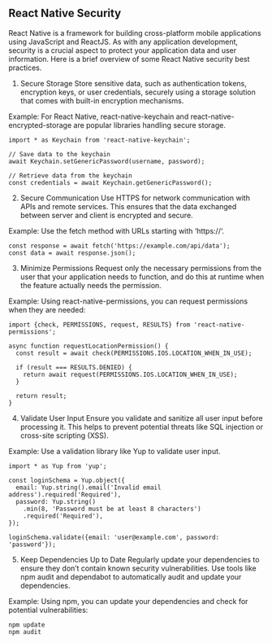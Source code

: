 ## React Native Security
React Native is a framework for building cross-platform mobile applications using JavaScript and ReactJS. As with any application development, security is a crucial aspect to protect your application data and user information. Here is a brief overview of some React Native security best practices.

1. Secure Storage
Store sensitive data, such as authentication tokens, encryption keys, or user credentials, securely using a storage solution that comes with built-in encryption mechanisms.

Example:
For React Native, react-native-keychain and react-native-encrypted-storage are popular libraries handling secure storage.
```
import * as Keychain from 'react-native-keychain';

// Save data to the keychain
await Keychain.setGenericPassword(username, password);

// Retrieve data from the keychain
const credentials = await Keychain.getGenericPassword();
```

2. Secure Communication
Use HTTPS for network communication with APIs and remote services. This ensures that the data exchanged between server and client is encrypted and secure.

Example:
Use the fetch method with URLs starting with ‘https://‘.
```
const response = await fetch('https://example.com/api/data');
const data = await response.json();
```
3. Minimize Permissions
Request only the necessary permissions from the user that your application needs to function, and do this at runtime when the feature actually needs the permission.

Example:
Using react-native-permissions, you can request permissions when they are needed:
```
import {check, PERMISSIONS, request, RESULTS} from 'react-native-permissions';

async function requestLocationPermission() {
  const result = await check(PERMISSIONS.IOS.LOCATION_WHEN_IN_USE);

  if (result === RESULTS.DENIED) {
    return await request(PERMISSIONS.IOS.LOCATION_WHEN_IN_USE);
  }

  return result;
}
```
4. Validate User Input
Ensure you validate and sanitize all user input before processing it. This helps to prevent potential threats like SQL injection or cross-site scripting (XSS).

Example:
Use a validation library like Yup to validate user input.
```
import * as Yup from 'yup';

const loginSchema = Yup.object({
  email: Yup.string().email('Invalid email address').required('Required'),
  password: Yup.string()
    .min(8, 'Password must be at least 8 characters')
    .required('Required'),
});

loginSchema.validate({email: 'user@example.com', password: 'password'});
```
5. Keep Dependencies Up to Date
Regularly update your dependencies to ensure they don’t contain known security vulnerabilities. Use tools like npm audit and dependabot to automatically audit and update your dependencies.

Example:
Using npm, you can update your dependencies and check for potential vulnerabilities:
```
npm update
npm audit
```